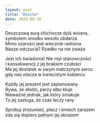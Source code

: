 ```yaml
---
layout: post
title: "Wiosna"
date: 2025-09-16
---
```


Deszczową aurą chichocze dziś wiosna,  
symbolem smutku wesoło obdarza  
Mimo szarości jest wiecznie radosna  
Nasze odczucia? Rzadko na nie zważa

Jest ich świadoma! Nie myl stanowczości  
i konsekwencji z jej brakiem czułości  
Ma jej dostatek w swym matczynym sercu  
gdy nas otacza w kwiecistym kobiercu

Każdy jej prezent jest zaplanowany  
Bywa, że słodzi, parzy albo kłuje  
Nieważne jednak, jak który smakuje  
To jej zasługa, że czas leczy rany

Spróbuj zrozumieć, płacz i śmiech zarazem  
zda się dopiero pełnym jej obrazem  